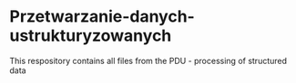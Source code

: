 # Przetwarzanie-danych-ustrukturyzowanych
This respository contains all files from the PDU - processing of structured data
